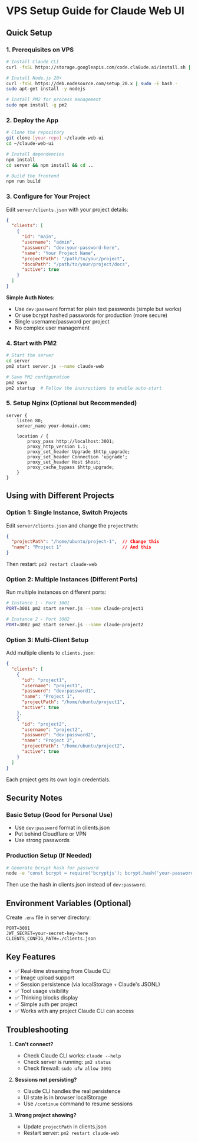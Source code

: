 # VPS Setup Guide for Claude Web UI

## Quick Setup

### 1. Prerequisites on VPS
```bash
# Install Claude CLI
curl -fsSL https://storage.googleapis.com/code.cla8ude.ai/install.sh | bash

# Install Node.js 20+
curl -fsSL https://deb.nodesource.com/setup_20.x | sudo -E bash -
sudo apt-get install -y nodejs

# Install PM2 for process management
sudo npm install -g pm2
```

### 2. Deploy the App
```bash
# Clone the repository
git clone [your-repo] ~/claude-web-ui
cd ~/claude-web-ui

# Install dependencies
npm install
cd server && npm install && cd ..

# Build the frontend
npm run build
```

### 3. Configure for Your Project

Edit `server/clients.json` with your project details:
```json
{
  "clients": [
    {
      "id": "main",
      "username": "admin",
      "password": "dev:your-password-here",
      "name": "Your Project Name",
      "projectPath": "/path/to/your/project",
      "docsPath": "/path/to/your/project/docs",
      "active": true
    }
  ]
}
```

**Simple Auth Notes:**
- Use `dev:password` format for plain text passwords (simple but works)
- Or use bcrypt hashed passwords for production (more secure)
- Single username/password per project
- No complex user management

### 4. Start with PM2
```bash
# Start the server
cd server
pm2 start server.js --name claude-web

# Save PM2 configuration
pm2 save
pm2 startup  # Follow the instructions to enable auto-start
```

### 5. Setup Nginx (Optional but Recommended)
```nginx
server {
    listen 80;
    server_name your-domain.com;

    location / {
        proxy_pass http://localhost:3001;
        proxy_http_version 1.1;
        proxy_set_header Upgrade $http_upgrade;
        proxy_set_header Connection 'upgrade';
        proxy_set_header Host $host;
        proxy_cache_bypass $http_upgrade;
    }
}
```

## Using with Different Projects

### Option 1: Single Instance, Switch Projects
Edit `server/clients.json` and change the `projectPath`:
```json
{
  "projectPath": "/home/ubuntu/project-1",  // Change this
  "name": "Project 1"                       // And this
}
```
Then restart: `pm2 restart claude-web`

### Option 2: Multiple Instances (Different Ports)
Run multiple instances on different ports:
```bash
# Instance 1 - Port 3001
PORT=3001 pm2 start server.js --name claude-project1

# Instance 2 - Port 3002
PORT=3002 pm2 start server.js --name claude-project2
```

### Option 3: Multi-Client Setup
Add multiple clients to `clients.json`:
```json
{
  "clients": [
    {
      "id": "project1",
      "username": "project1",
      "password": "dev:password1",
      "name": "Project 1",
      "projectPath": "/home/ubuntu/project1",
      "active": true
    },
    {
      "id": "project2",
      "username": "project2",
      "password": "dev:password2",
      "name": "Project 2",
      "projectPath": "/home/ubuntu/project2",
      "active": true
    }
  ]
}
```
Each project gets its own login credentials.

## Security Notes

### Basic Setup (Good for Personal Use)
- Use `dev:password` format in clients.json
- Put behind Cloudflare or VPN
- Use strong passwords

### Production Setup (If Needed)
```bash
# Generate bcrypt hash for password
node -e "const bcrypt = require('bcryptjs'); bcrypt.hash('your-password', 10).then(console.log)"
```
Then use the hash in clients.json instead of `dev:password`.

## Environment Variables (Optional)
Create `.env` file in server directory:
```env
PORT=3001
JWT_SECRET=your-secret-key-here
CLIENTS_CONFIG_PATH=./clients.json
```

## Key Features
- ✅ Real-time streaming from Claude CLI
- ✅ Image upload support
- ✅ Session persistence (via localStorage + Claude's JSONL)
- ✅ Tool usage visibility
- ✅ Thinking blocks display
- ✅ Simple auth per project
- ✅ Works with any project Claude CLI can access

## Troubleshooting

1. **Can't connect?**
   - Check Claude CLI works: `claude --help`
   - Check server is running: `pm2 status`
   - Check firewall: `sudo ufw allow 3001`

2. **Sessions not persisting?**
   - Claude CLI handles the real persistence
   - UI state is in browser localStorage
   - Use `/continue` command to resume sessions

3. **Wrong project showing?**
   - Update `projectPath` in clients.json
   - Restart server: `pm2 restart claude-web`